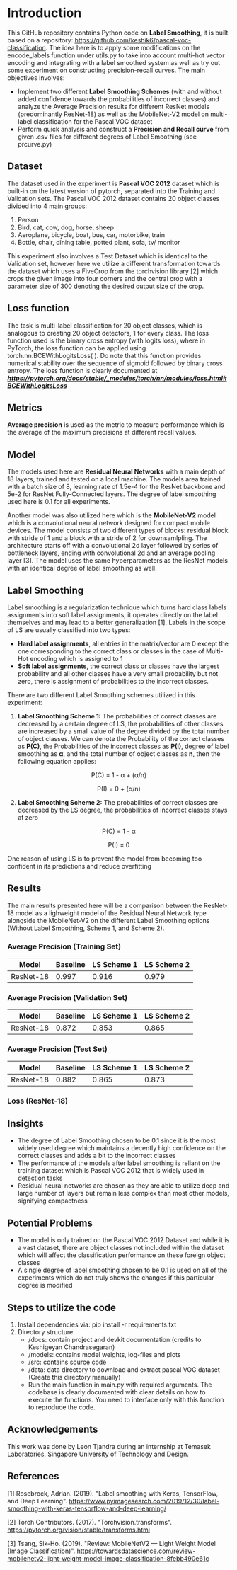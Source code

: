 # Introduction
This GitHub repository contains Python code on **Label Smoothing**, it is built based on a repository: https://github.com/keshik6/pascal-voc-classification. The idea here is to apply some modifications on the encode_labels function under utils.py to take into account multi-hot vector encoding and integrating with a label smoothed system as well as try out some experiment on constructing precision-recall curves. The main objectives involves:
* Implement two different **Label Smoothing Schemes** (with and without added confidence towards the probabilities of incorrect classes) and analyze the Average Precision results for different ResNet models (predominantly ResNet-18) as well as the MobileNet-V2 model on multi-label classification for the Pascal VOC dataset
* Perform quick analysis and construct a **Precision and Recall curve** from given .csv files for different degrees of Label Smoothing (see prcurve.py)

## Dataset
The dataset used in the experiment is **Pascal VOC 2012** dataset which is built-in on the latest version of pytorch, separated into the Training and Validation sets. The Pascal VOC 2012 dataset contains 20 object classes divided into 4 main groups:
1. Person
2. Bird, cat, cow, dog, horse, sheep
3. Aeroplane, bicycle, boat, bus, car, motorbike, train
4. Bottle, chair, dining table, potted plant, sofa, tv/ monitor

This experiment also involves a Test Dataset which is identical to the Validation set, however here we utilize a different transformation towards the dataset which uses a FiveCrop from the torchvision library [2] which crops the given image into four corners and the central crop with a parameter size of 300 denoting the desired output size of the crop.

## Loss function

The task is multi-label classification for 20 object classes, which is analogous to creating 20 object detectors, 1 for every class. The loss function used is the binary cross entropy (with logits loss), where in PyTorch, the loss function can be applied using torch.nn.BCEWithLogitsLoss( ). Do note that this function provides numerical stability over the sequence of sigmoid followed by binary cross entropy. The loss function is clearly documented at ***https://pytorch.org/docs/stable/_modules/torch/nn/modules/loss.html#BCEWithLogitsLoss***

## Metrics
**Average precision** is used as the metric to measure performance which is the average of the maximum precisions at different recall values. 

## Model
The models used here are **Residual Neural Networks** with a main depth of 18 layers, trained and tested on a local machine. The models area trained with a batch size of 8, learning rate of 1.5e-4 for the ResNet backbone and 5e-2 for ResNet Fully-Connected layers. The degree of label smoothing used here is 0.1 for all experiments. 

Another model was also utilized here which is the **MobileNet-V2** model which is a convolutional neural network designed for compact mobile devices. The model consists of two different types of blocks: residual block with stride of 1 and a block with a stride of 2 for downsamlpling. The architecture starts off with a convolutional 2d layer followed by series of bottleneck layers, ending with convolutional 2d and an average pooling layer [3]. The model uses the same hyperparameters as the ResNet models with an identical degree of label smoothing as well.

## Label Smoothing
Label smoothing is a regularization technique which turns hard class labels assignments into soft label assignments, it operates directly on the label themselves and may lead to a better generalization [1]. Labels in the scope of LS are usually classified into two types:
* **Hard label assignments**, all entries in the matrix/vector are 0 except the one corresponding to the correct class or classes in the case of Multi-Hot encoding which is assigned to 1
* **Soft label assignments**, the correct class or classes have the largest probability and all other classes have a very small probability but not zero, there is assignment of probabilities to the incorrect classes.

There are two different Label Smoothing schemes utilized in this experiment:
1. **Label Smoothing Scheme 1:** The probabilities of correct classes are decreased by a certain degree of LS, the probabilities of other classes are increased by a small value of the degree divided by the total number of object classes. We can denote the Probability of the correct classes as **P(C)**, the Probabilities of the incorrect classes as **P(I)**, degree of label smoothing as **α**, and the total number of object classes as **n**, then the following equation applies:

<p align="center">
P(C) = 1 - α + (α/n)
</p>
<p align="center">
P(I) = 0 + (α/n)
</p>

2. **Label Smoothing Scheme 2:** The probabilities of correct classes are decreased by the LS degree, the probabilities of incorrect classes stays at zero

<p align="center">
P(C) = 1 - α
</p>
<p align="center">
P(I) = 0
</p>

One reason of using LS is to prevent the model from becoming too confident in its predictions and reduce overfitting

## Results
The main results presented here will be a comparison between the ResNet-18 model as a lighweight model of the Residual Neural Network type alongside the MobileNet-V2 on the different Label Smoothing options (Without Label Smoothing, Scheme 1, and Scheme 2).

### Average Precision (Training Set)
| Model     | Baseline | LS Scheme 1 | LS Scheme 2 |
| --------- | --------- | --------- | --------- |
| ResNet-18 | 0.997 | 0.916 | 0.979 |

### Average Precision (Validation Set)
| Model     | Baseline | LS Scheme 1 | LS Scheme 2 |
| --------- | --------- | --------- | --------- |
| ResNet-18 | 0.872 | 0.853 | 0.865 |

### Average Precision (Test Set)
| Model     | Baseline | LS Scheme 1 | LS Scheme 2 |
| --------- | --------- | --------- | --------- |
| ResNet-18 | 0.882 | 0.865 | 0.873 |

### Loss (ResNet-18)

## Insights
* The degree of Label Smoothing chosen to be 0.1 since it is the most widely used degree which maintains a decently high confidence on the correct classes and adds a bit to the incorrect classes
* The performance of the models after label smoothing is reliant on the training dataset which is Pascal VOC 2012 that is widely used in detection tasks
* Residual neural networks are chosen as they are able to utilize deep and large number of layers but remain less complex than most other models, signifying compactness

## Potential Problems
* The model is only trained on the Pascal VOC 2012 Dataset and while it is a vast dataset, there are object classes not included within the dataset which will affect the classification performance on these foreign object classes
* A single degree of label smoothing chosen to be 0.1 is used on all of the experiments which do not truly shows the changes if this particular degree is modified

## Steps to utilize the code
1. Install dependencies via: pip install -r requirements.txt
2. Directory structure
    * /docs: contain project and devkit documentation (credits to Keshigeyan Chandrasegaran)
    * /models: contains model weights, log-files and plots
    * /src: contains source code
    * /data: data directory to download and extract pascal VOC dataset (Create this directory manually)
    * Run the main function in main.py with required arguments. The codebase is clearly documented with clear details on how to execute the functions. You need to interface only with this function to reproduce the code.

## Acknowledgements
This work was done by Leon Tjandra during an internship at Temasek Laboratories, Singapore University of Technology and Design.

## References
[1] Rosebrock, Adrian. (2019). "Label smoothing with Keras, TensorFlow, and Deep Learning". https://www.pyimagesearch.com/2019/12/30/label-smoothing-with-keras-tensorflow-and-deep-learning/

[2] Torch Contributors. (2017). "Torchvision.transforms". https://pytorch.org/vision/stable/transforms.html

[3] Tsang, Sik-Ho. (2019). "Review: MobileNetV2 — Light Weight Model (Image Classification)". https://towardsdatascience.com/review-mobilenetv2-light-weight-model-image-classification-8febb490e61c
